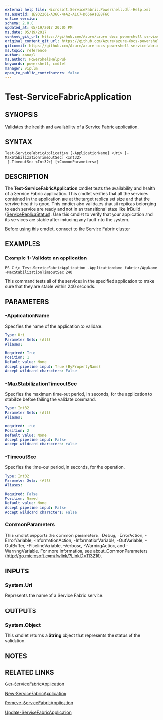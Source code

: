 ```yaml
---
external help file: Microsoft.ServiceFabric.Powershell.dll-Help.xml
ms.assetid: 1E932261-A36C-46A2-A1C7-D656A10E8F66
online version:
schema: 2.0.0
updated_at: 05/19/2017 20:05 PM
ms.date: 05/19/2017
content_git_url: https://github.com/Azure/azure-docs-powershell-servicefabric/blob/master/Service-Fabric-cmdlets/ServiceFabric/vlatest/Test-ServiceFabricApplication.md
original_content_git_url: https://github.com/Azure/azure-docs-powershell-servicefabric/blob/master/Service-Fabric-cmdlets/ServiceFabric/vlatest/Test-ServiceFabricApplication.md
gitcommit: https://github.com/Azure/azure-docs-powershell-servicefabric/blob/8d4c81aabdfff50fd2bedea27942bd6899fa7bd1
ms.topic: reference
author: oanapl
ms.author: PowerShellHelpPub
keywords: powershell, cmdlet
manager: vipulm
open_to_public_contributors: false
---
```


# Test-ServiceFabricApplication

## SYNOPSIS
Validates the health and availability of a Service Fabric application.

## SYNTAX

```
Test-ServiceFabricApplication [-ApplicationName] <Uri> [-MaxStabilizationTimeoutSec] <Int32>
 [-TimeoutSec <Int32>] [<CommonParameters>]
```

## DESCRIPTION
The **Test-ServiceFabricApplication** cmdlet tests the availability and health of a Service Fabric application.
This cmdlet verifies that all the services contained in the application are at the target replica set size and that the service health is good.
This cmdlet also validates that all replicas belonging to each service are ready and not in an transitional state like InBuild ([ServiceReplicaStatus](https://docs.microsoft.com/en-us/dotnet/api/system.fabric.query.servicereplicastatus)).
Use this cmdlet to verify that your application and its services are stable after inducing any fault into the system.

Before using this cmdlet, connect to the Service Fabric cluster.

## EXAMPLES

### Example 1: Validate an application
```
PS C:\> Test-ServiceFabricApplication -ApplicationName fabric:/AppName -MaxStabilizationTimeoutSec 240
```

This command tests all of the services in the specified application to make sure that they are stable within 240 seconds.

## PARAMETERS

### -ApplicationName
Specifies the name of the application to validate.

```yaml
Type: Uri
Parameter Sets: (All)
Aliases: 

Required: True
Position: 1
Default value: None
Accept pipeline input: True (ByPropertyName)
Accept wildcard characters: False
```

### -MaxStabilizationTimeoutSec
Specifies the maximum time-out period, in seconds, for the application to stabilize before failing the validate command.

```yaml
Type: Int32
Parameter Sets: (All)
Aliases: 

Required: True
Position: 2
Default value: None
Accept pipeline input: False
Accept wildcard characters: False
```

### -TimeoutSec
Specifies the time-out period, in seconds, for the operation.

```yaml
Type: Int32
Parameter Sets: (All)
Aliases: 

Required: False
Position: Named
Default value: None
Accept pipeline input: False
Accept wildcard characters: False
```

### CommonParameters
This cmdlet supports the common parameters: -Debug, -ErrorAction, -ErrorVariable, -InformationAction, -InformationVariable, -OutVariable, -OutBuffer, -PipelineVariable, -Verbose, -WarningAction, and -WarningVariable. For more information, see about_CommonParameters (http://go.microsoft.com/fwlink/?LinkID=113216).

## INPUTS

### System.Uri
Represents the name of a Service Fabric service.

## OUTPUTS

### System.Object
This cmdlet returns a **String** object that represents the status of the validation.

## NOTES

## RELATED LINKS

[Get-ServiceFabricApplication](./Get-ServiceFabricApplication.md)

[New-ServiceFabricApplication](./New-ServiceFabricApplication.md)

[Remove-ServiceFabricApplication](./Remove-ServiceFabricApplication.md)

[Update-ServiceFabricApplication](./Update-ServiceFabricApplication.md)
